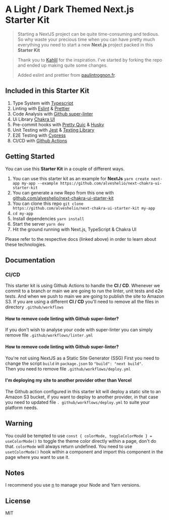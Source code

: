 # A Light / Dark Themed Next.js Starter Kit

> Starting a NextJS project can be quite time-consuming and tedious. So why waste your precious time when you can have pretty much everything you need to start a new
> **Next.js** project packed in this **Starter Kit**

> Thank you to [Kahlil](https://github.com/kahlil/dark) for the inspiration. I've started by forking the repo and
> ended up making quite some changes.
>
> Added eslint and prettier from
> [paulintrognon.fr](https://paulintrognon.fr/blog/typescript-prettier-eslint-next-js).

## Included in this Starter Kit

1. Type System with [Typescript](https://www.typescriptlang.org/)
2. Linting with [Eslint](https://eslint.org/) & [Prettier](https://prettier.io)
3. Code Analysis with [Github super-linter](https://github.com/github/super-linter)
4. Ui Library [Chakra UI](https://chakra-ui.com)
5. Pre-commit hooks with [Pretty Quic](https://github.com/azz/pretty-quic) & [Husky](https://typicode.github.io/husk)
6. Unit Testing with [Jest](https://jestjs.io/) & [Texting Library](https://testing-library.com/)
7. E2E Testing with [Cypress](https://cypress.io)
8. CI/CD with [Github Actions](https://github.com/features/actions)

## Getting Started

You can use this **Starter Kit** in a couple of different ways.

1. You can use this starter kit as an example for **NextJs**
   `yarn create next-app my-app --example https://github.com/alveshelio/next-chakra-ui-starter-kit`
2. You can generate a new Repo from this one with
   [github.com/alveshelio/next-chakra-ui-starter-kit](https://github.com/alveshelio/next-chakra-ui-starter-kit/generate)
3. You can clone this repo
   `git clone https://github.com/alveshelio/next-chakra-ui-starter-kit my-app`
4. `cd my-app`
5. Install dependencies `yarn install`
6. Start the server `yarn dev`
7. Hit the ground running with Next.js, TypeScript & Chakra UI

Please refer to the respective docs (linked above) in order to learn about these technologies.

## Documentation

### CI/CD

This starter kit is using Github Actions to handle the **CI / CD**. Whenever we commit to a branch or main we are
going to run the linter, unit tests and e2e tests. And when we push to main we are going to publish the site to
Amazon S3.
If you are using a different **CI / CD** you'll need to remove all the files in directory `.github/workflows`

#### How to remove code linting with Github super-linter?

If you don't wish to analyse your code with super-linter you can simply remove file `.github/workflows/linter.yml`

#### How to remove code linting with Github super-linter?

You're not using NextJS as a Static Site Generator (SSG)
First you need to change the script `build` in `package.json` to
`"build": "next build"`. <br />
Then you need to remove file `.github/workflows/deploy.yml`

#### I'm deploying my site to another provider other than **Vercel**

The Github action configured in this starter kit will deploy a static site to an Amazon S3 bucket, if you want to
deploy to another provider, in that case you need to updated
file `. github/workflows/deploy.yml` to suite your platform needs.

## Warning

You could be tempted to use `const { colorMode, toggleColorMode } = useColorMode()` to toggle the theme color
directly within a page, don't do that. `colorMode` will always return undefined.
You need to use `usetColorMode()` hook within a component and import this component in the page where you want to use it.

## Notes

I recommend you use [n](https://github.com/tj/n) to manage your Node and Yarn versions.

## License

MIT
